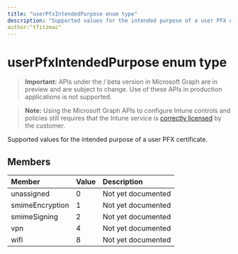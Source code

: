 ```yaml
---
title: "userPfxIntendedPurpose enum type"
description: "Supported values for the intended purpose of a user PFX certificate."
author:"tfitzmac"
---
```


# userPfxIntendedPurpose enum type

> **Important:** APIs under the / beta version in Microsoft Graph are in preview and are subject to change. Use of these APIs in production applications is not supported.

> **Note:** Using the Microsoft Graph APIs to configure Intune controls and policies still requires that the Intune service is [correctly licensed](https://go.microsoft.com/fwlink/?linkid=839381) by the customer.

Supported values for the intended purpose of a user PFX certificate.
## Members
|Member|Value|Description|
|:---|:---|:---|
|unassigned|0|Not yet documented|
|smimeEncryption|1|Not yet documented|
|smimeSigning|2|Not yet documented|
|vpn|4|Not yet documented|
|wifi|8|Not yet documented|





